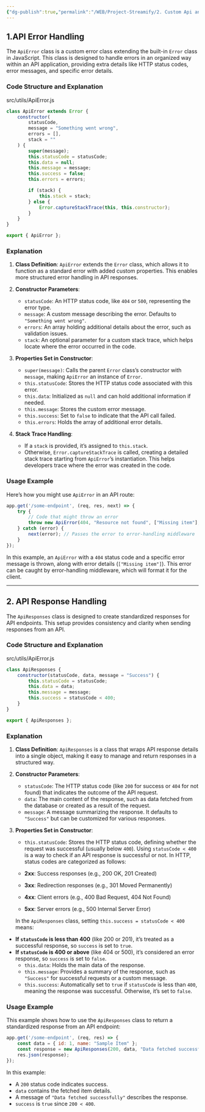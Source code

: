 ```yaml
---
{"dg-publish":true,"permalink":"/WEB/Project-Streamify/2. Custom Api and error handeling/","created":"2024-11-15T14:40:34.140+05:30"}
---
```


## 1.API Error Handling

The `ApiError` class is a custom error class extending the built-in `Error` class in JavaScript. 
This class is designed to handle errors in an organized way within an API application, providing extra details like HTTP status codes, error messages, and specific error details.

### Code Structure and Explanation

src/utils/ApiError.js
```javascript
class ApiError extends Error {
    constructor(
        statusCode,
        message = "Something went wrong",
        errors = [],
        stack = ""
    ) {
        super(message);
        this.statusCode = statusCode;
        this.data = null;
        this.message = message;
        this.success = false;
        this.errors = errors;

        if (stack) {
            this.stack = stack;
        } else {
            Error.captureStackTrace(this, this.constructor);
        }
    }
}

export { ApiError };
```

### Explanation

1. **Class Definition**: `ApiError` extends the `Error` class, which allows it to function as a standard error with added custom properties. This enables more structured error handling in API responses.

2. **Constructor Parameters**:
   - `statusCode`: An HTTP status code, like `404` or `500`, representing the error type.
   - `message`: A custom message describing the error. Defaults to `"Something went wrong"`.
   - `errors`: An array holding additional details about the error, such as validation issues.
   - `stack`: An optional parameter for a custom stack trace, which helps locate where the error occurred in the code.

3. **Properties Set in Constructor**:
   - `super(message)`: Calls the parent `Error` class’s constructor with `message`, making `ApiError` an instance of `Error`.
   - `this.statusCode`: Stores the HTTP status code associated with this error.
   - `this.data`: Initialized as `null` and can hold additional information if needed.
   - `this.message`: Stores the custom error message.
   - `this.success`: Set to `false` to indicate that the API call failed.
   - `this.errors`: Holds the array of additional error details.

4. **Stack Trace Handling**:
   - If a `stack` is provided, it’s assigned to `this.stack`.
   - Otherwise, `Error.captureStackTrace` is called, creating a detailed stack trace starting from `ApiError`’s instantiation. This helps developers trace where the error was created in the code.
### Usage Example

Here’s how you might use `ApiError` in an API route:

```javascript
app.get('/some-endpoint', (req, res, next) => {
    try {
        // Code that might throw an error
        throw new ApiError(404, "Resource not found", ["Missing item"], "");
    } catch (error) {
        next(error); // Passes the error to error-handling middleware
    }
});
```

In this example, an `ApiError` with a `404` status code and a specific error message is thrown, along with error details (`["Missing item"]`). This error can be caught by error-handling middleware, which will format it for the client.

---

## 2. API Response Handling

The `ApiResponses` class is designed to create standardized responses for API endpoints.  This setup provides consistency and clarity when sending responses from an API.

### Code Structure and Explanation

src/utils/ApiError.js
```javascript
class ApiResponses {
    constructor(statusCode, data, message = "Success") {
        this.statusCode = statusCode;
        this.data = data;
        this.message = message;
        this.success = statusCode < 400;
    }
}

export { ApiResponses };
```

### Explanation

1. **Class Definition**: `ApiResponses` is a class that wraps API response details into a single object, making it easy to manage and return responses in a structured way.

2. **Constructor Parameters**:
   - `statusCode`: The HTTP status code (like `200` for success or `404` for not found) that indicates the outcome of the API request.
   - `data`: The main content of the response, such as data fetched from the database or created as a result of the request.
   - `message`: A message summarizing the response. It defaults to `"Success"` but can be customized for various responses.

3. **Properties Set in Constructor**:
   - `this.statusCode`: Stores the HTTP status code, defining whether the request was successful (usually below `400`). Using `statusCode < 400` is a way to check if an API response is successful or not. In HTTP, status codes are categorized as follows:

	- **2xx**: Success responses (e.g., 200 OK, 201 Created)
	- **3xx**: Redirection responses (e.g., 301 Moved Permanently)
	- **4xx**: Client errors (e.g., 400 Bad Request, 404 Not Found)
	- **5xx**: Server errors (e.g., 500 Internal Server Error)

	In the `ApiResponses` class, setting `this.success = statusCode < 400` means:

- **If `statusCode` is less than 400** (like 200 or 201), it’s treated as a successful response, so `success` is set to `true`.
- **If `statusCode` is 400 or above** (like 404 or 500), it’s considered an error response, so `success` is set to `false`.
   - `this.data`: Holds the main data of the response.
   - `this.message`: Provides a summary of the response, such as `"Success"` for successful requests or a custom message.
   - `this.success`: Automatically set to `true` if `statusCode` is less than `400`, meaning the response was successful. Otherwise, it’s set to `false`.

### Usage Example

This example shows how to use the `ApiResponses` class to return a standardized response from an API endpoint:

```javascript
app.get('/some-endpoint', (req, res) => {
    const data = { id: 1, name: "Sample Item" };
    const response = new ApiResponses(200, data, "Data fetched successfully");
    res.json(response);
});
```

In this example:
- A `200` status code indicates success.
- `data` contains the fetched item details.
- A message of `"Data fetched successfully"` describes the response.
- `success` is `true` since `200 < 400`.
